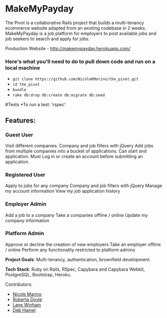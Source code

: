 # MakeMyPayday

The Pivot is a collaborative Rails project that builds a multi-tenancy ecommerce website adapted from an existing codebase in 2 weeks. MakeMyPayday is a job platform for employers to post available jobs and job seekers to search and apply for jobs.

Production Website - http://makemypayday.herokuapp.com/

### Here's what you'll need to do to pull down code and run on a local machine
* `git clone https://github.com/NicoleKMarino/the_pivot.git`
* `cd the_pivot`
* `bundle`
* `rake db:drop db:create db:migrate db:seed`

#Tests
*To run a test: 'rspec'

## Features:

### Guest User
Visit different companies.
Company and job filters with jQuery
Add jobs from multiple companies into a bucket of applications.
Can start and application.
Must Log in or create an account before submitting an application.


### Registered User

Apply to jobs for any company
Company and job filters with jQuery
Manage my account information
View my job application history


### Employer Admin

Add a job to a company
Take a companies offline / online
Update my company information


### Platform Admin

Approve or decline the creation of new employers
Take an employer offline / online
Perform any functionality restricted to platform admins


**Project Goals**: Multi-tenancy, authentication, brownfield development.

**Tech Stack**: Ruby on Rails, RSpec, Capybara and Capybara Webkit,  PostgreSQL, Bootstrap, Heroku.



Contributors:
* [Nicole Marino](https://github.com/NicoleKMarino)
* [Roberta Doyle](https://github.com/roscalabrin)
* [Lane Winham](https://github.com/Laner12)
* [Deb Hamel](https://github.com/deborahleehamel)
